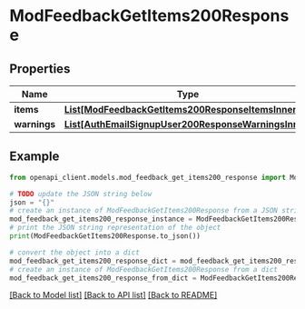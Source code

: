 # ModFeedbackGetItems200Response


## Properties

Name | Type | Description | Notes
------------ | ------------- | ------------- | -------------
**items** | [**List[ModFeedbackGetItems200ResponseItemsInner]**](ModFeedbackGetItems200ResponseItemsInner.md) |  | 
**warnings** | [**List[AuthEmailSignupUser200ResponseWarningsInner]**](AuthEmailSignupUser200ResponseWarningsInner.md) |  | [optional] 

## Example

```python
from openapi_client.models.mod_feedback_get_items200_response import ModFeedbackGetItems200Response

# TODO update the JSON string below
json = "{}"
# create an instance of ModFeedbackGetItems200Response from a JSON string
mod_feedback_get_items200_response_instance = ModFeedbackGetItems200Response.from_json(json)
# print the JSON string representation of the object
print(ModFeedbackGetItems200Response.to_json())

# convert the object into a dict
mod_feedback_get_items200_response_dict = mod_feedback_get_items200_response_instance.to_dict()
# create an instance of ModFeedbackGetItems200Response from a dict
mod_feedback_get_items200_response_from_dict = ModFeedbackGetItems200Response.from_dict(mod_feedback_get_items200_response_dict)
```
[[Back to Model list]](../README.md#documentation-for-models) [[Back to API list]](../README.md#documentation-for-api-endpoints) [[Back to README]](../README.md)



